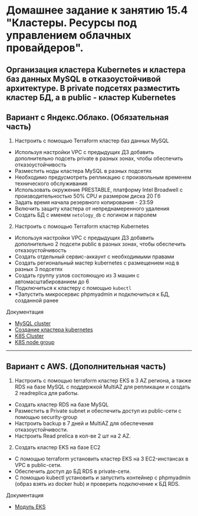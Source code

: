 # Домашнее задание к занятию 15.4 "Кластеры. Ресурсы под управлением облачных провайдеров".
Организация кластера Kubernetes и кластера баз данных MySQL в отказоустойчивой архитектуре.
В private подсетях разместить кластер БД, а в public - кластер Kubernetes
---
## Вариант с Яндекс.Облако. (Обязательная часть)
1. Настроить с помощью Terraform кластер баз данных MySQL
- Используя настройки VPC с предыдущих ДЗ добавить дополнительно подсеть private в разных зонах, чтобы обеспечить отказоустойчивость 
- Разместить ноды кластера MySQL в разных подсетях
- Необходимо предусмотреть репликацию с произвольным временем технического обслуживания
- Использовать окружение PRESTABLE, платформу Intel Broadwell с производительностью 50% CPU и размером диска 20 Гб
- Задать время начала резервного копирования - 23:59
- Включить защиту кластера от непреднамеренного удаления
- Создать БД с именем `netology_db` c логином и паролем

2. Настроить с помощью Terraform кластер Kubernetes
- Используя настройки VPC с предыдущих ДЗ добавить дополнительно 2 подсети public в разных зонах, чтобы обеспечить отказоустойчивость
- Создать отдельный сервис-аккаунт с необходимыми правами 
- Создать региональный мастер kubernetes с размещением нод в разных 3 подсетях
- Создать группу узлов состояющую из 3 машин с автомасштабированием до 6
- Подключиться к кластеру с помощью `kubectl`
- *Запустить микросервис phpmyadmin и подключиться к БД, созданной ранее

Документация
- [MySQL cluster](https://registry.terraform.io/providers/yandex-cloud/yandex/latest/docs/resources/mdb_mysql_cluster)
- [Создание кластера kubernetes](https://cloud.yandex.ru/docs/managed-kubernetes/operations/kubernetes-cluster/kubernetes-cluster-create)
- [K8S Cluster](https://registry.terraform.io/providers/yandex-cloud/yandex/latest/docs/resources/kubernetes_cluster)
- [K8S node group](https://registry.terraform.io/providers/yandex-cloud/yandex/latest/docs/resources/kubernetes_node_group)
--- 
## Вариант с AWS. (Дополнительная часть)
1. Настроить с помощью terraform кластер EKS в 3 AZ региона, а также RDS на базе MySQL с поддержкой MultiAZ для репликации и создать 2 readreplica для работы.
- Создать кластер RDS на базе MySQL
- Разместить в Private subnet и обеспечить доступ из public-сети c помощью security-group
- Настроить backup в 7 дней и MultiAZ для обеспечения отказоустойчивости.
- Настроить Read prelica в кол-ве 2 шт на 2 AZ.

2. Создать кластер EKS на базе EC2
- С помощью terraform установить кластер EKS на 3 EC2-инстансах в VPC в public-сети.
- Обеспечить доступ до БД RDS в private-сети.
- С помощью kubectl установить и запустить контейнер с phpmyadmin (образ взять из docker hub) и проверить подключение к БД RDS.

Документация
- [Модуль EKS](https://learn.hashicorp.com/tutorials/terraform/eks)
